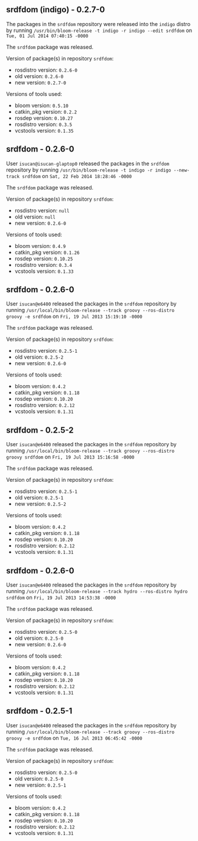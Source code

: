 ## srdfdom (indigo) - 0.2.7-0

The packages in the `srdfdom` repository were released into the `indigo` distro by running `/usr/bin/bloom-release -t indigo -r indigo --edit srdfdom` on `Tue, 01 Jul 2014 07:40:15 -0000`

The `srdfdom` package was released.

Version of package(s) in repository `srdfdom`:
- rosdistro version: `0.2.6-0`
- old version: `0.2.6-0`
- new version: `0.2.7-0`

Versions of tools used:
- bloom version: `0.5.10`
- catkin_pkg version: `0.2.2`
- rosdep version: `0.10.27`
- rosdistro version: `0.3.5`
- vcstools version: `0.1.35`


## srdfdom - 0.2.6-0

User `isucan@isucan-glaptop0` released the packages in the `srdfdom` repository by running `/usr/bin/bloom-release -t indigo -r indigo --new-track srdfdom` on `Sat, 22 Feb 2014 18:28:46 -0000`

The `srdfdom` package was released.

Version of package(s) in repository `srdfdom`:
- rosdistro version: `null`
- old version: `null`
- new version: `0.2.6-0`

Versions of tools used:
- bloom version: `0.4.9`
- catkin_pkg version: `0.1.26`
- rosdep version: `0.10.25`
- rosdistro version: `0.3.4`
- vcstools version: `0.1.33`


## srdfdom - 0.2.6-0

User `isucan@e6400` released the packages in the `srdfdom` repository by running `/usr/local/bin/bloom-release --track groovy --ros-distro groovy -e srdfdom` on `Fri, 19 Jul 2013 15:19:10 -0000`

The `srdfdom` package was released.

Version of package(s) in repository `srdfdom`:
- rosdistro version: `0.2.5-1`
- old version: `0.2.5-2`
- new version: `0.2.6-0`

Versions of tools used:
- bloom version: `0.4.2`
- catkin_pkg version: `0.1.18`
- rosdep version: `0.10.20`
- rosdistro version: `0.2.12`
- vcstools version: `0.1.31`


## srdfdom - 0.2.5-2

User `isucan@e6400` released the packages in the `srdfdom` repository by running `/usr/local/bin/bloom-release --track groovy --ros-distro groovy srdfdom` on `Fri, 19 Jul 2013 15:16:58 -0000`

The `srdfdom` package was released.

Version of package(s) in repository `srdfdom`:
- rosdistro version: `0.2.5-1`
- old version: `0.2.5-1`
- new version: `0.2.5-2`

Versions of tools used:
- bloom version: `0.4.2`
- catkin_pkg version: `0.1.18`
- rosdep version: `0.10.20`
- rosdistro version: `0.2.12`
- vcstools version: `0.1.31`


## srdfdom - 0.2.6-0

User `isucan@e6400` released the packages in the `srdfdom` repository by running `/usr/local/bin/bloom-release --track hydro --ros-distro hydro srdfdom` on `Fri, 19 Jul 2013 14:53:38 -0000`

The `srdfdom` package was released.

Version of package(s) in repository `srdfdom`:
- rosdistro version: `0.2.5-0`
- old version: `0.2.5-0`
- new version: `0.2.6-0`

Versions of tools used:
- bloom version: `0.4.2`
- catkin_pkg version: `0.1.18`
- rosdep version: `0.10.20`
- rosdistro version: `0.2.12`
- vcstools version: `0.1.31`


## srdfdom - 0.2.5-1

User `isucan@e6400` released the packages in the `srdfdom` repository by running `/usr/local/bin/bloom-release --track groovy --ros-distro groovy -e srdfdom` on `Tue, 16 Jul 2013 06:45:42 -0000`

The `srdfdom` package was released.

Version of package(s) in repository `srdfdom`:
- rosdistro version: `0.2.5-0`
- old version: `0.2.5-0`
- new version: `0.2.5-1`

Versions of tools used:
- bloom version: `0.4.2`
- catkin_pkg version: `0.1.18`
- rosdep version: `0.10.20`
- rosdistro version: `0.2.12`
- vcstools version: `0.1.31`


